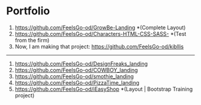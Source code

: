 # Portfolio

1. https://github.com/FeelsGo-od/GrowBe-Landing     *(Complete Layout)
2. https://github.com/FeelsGo-od/Characters-HTML-CSS-SASS-   *(Test from the firm)
3. Now, I am making that project: https://github.com/FeelsGo-od/kibllis
---------
1. https://github.com/FeelsGo-od/DesignFreaks_landing
2. https://github.com/FeelsGo-od/COWBOY_landing
3. https://github.com/FeelsGo-od/smothie_landing
4. https://github.com/FeelsGo-od/PizzaTime_landing
5. https://github.com/FeelsGo-od/iEasyShop  *(Layout | Bootstrap Training project)
